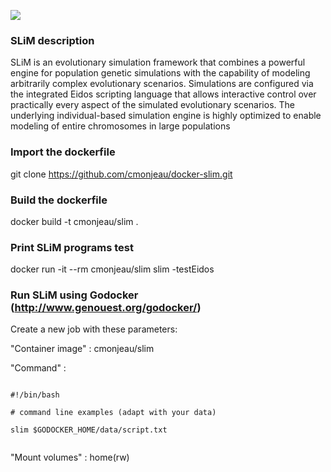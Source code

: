[![](https://images.microbadger.com/badges/image/cmonjeau/slim.svg)](https://microbadger.com/images/cmonjeau/slim "Get your own image badge on microbadger.com")

### SLiM description ###

SLiM is an evolutionary simulation framework that combines a powerful engine for population genetic simulations with the capability of modeling arbitrarily complex evolutionary scenarios. Simulations are configured via the integrated Eidos scripting language that allows interactive control over practically every aspect of the simulated evolutionary scenarios. The underlying individual-based simulation engine is highly optimized to enable modeling of entire chromosomes in large populations

### Import the dockerfile ###

git clone https://github.com/cmonjeau/docker-slim.git

### Build the dockerfile ###

docker build -t cmonjeau/slim .

### Print SLiM programs test ###

docker run -it --rm cmonjeau/slim slim -testEidos

### Run SLiM using Godocker (http://www.genouest.org/godocker/)

Create a new job with these parameters:

"Container image" : cmonjeau/slim

"Command" :

```

#!/bin/bash

# command line examples (adapt with your data)

slim $GODOCKER_HOME/data/script.txt


```

"Mount volumes" : home(rw)

